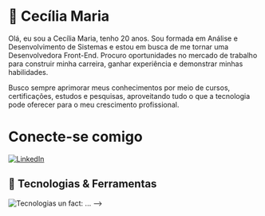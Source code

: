 # 👋 Cecília Maria

Olá, eu sou a Cecília Maria, tenho 20 anos. Sou formada em Análise e Desenvolvimento de Sistemas e estou em busca de me tornar uma Desenvolvedora Front-End. Procuro oportunidades no mercado de trabalho para construir minha carreira, ganhar experiência e demonstrar minhas habilidades.

Busco sempre aprimorar meus conhecimentos por meio de cursos, certificações, estudos e pesquisas, aproveitando tudo o que a tecnologia pode oferecer para o meu crescimento profissional.

# Conecte-se comigo

[![LinkedIn](https://img.shields.io/badge/LinkedIn-0077B5?style=for-the-badge&logo=linkedin&logoColor=white)](https://www.linkedin.com/in/cec%C3%ADlia-araujo-94895223b/)

## 🚀 Tecnologias & Ferramentas

<img src="https://skillicons.dev/icons?i=html,css,js,react,git,github,vscode,figma,mysql,python" alt="Tecnologias" />
un fact: ...
-->
